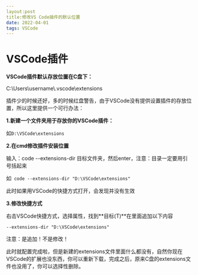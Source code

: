 ```yaml
---
layout:post
title:修改VS Code插件的默认位置
date: 2022-04-01 
tags: VSCode   
---
```


# VSCode插件

**VSCode插件默认存放位置在C盘下：**

C:\Users\username\\\.vscode\extensions

插件少的时候还好，多的时候红盘警告，由于VSCode没有提供设置插件的存放位置，所以这里提供一个可行办法：

**1.新建一个文件夹用于存放你的VSCode插件：**

如`D:\VSCode\extensions`

**2.在cmd修改插件安装位置**

输入：code --extensions-dir 目标文件夹，然后enter，注意：目录一定要用引号括起来

如` code --extensions-dir "D:\VSCode\extensions"`

此时如果用VSCode的快捷方式打开，会发现并没有生效

**3.修改快捷方式**

右击VSCode快捷方式，选择属性，找到**目标(T)**在里面追加以下内容

`--extensions-dir "D:\VSCode\extensions"`

注意：是追加！不是修改！

此时就配置完成啦，但是新建的extensions文件里面什么都没有，自然你现在VSCode的扩展也没东西，你可以重新下载，完成之后，原来C盘的extensions文件也没用了，你可以选择性删除。